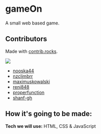 # gameOn

A small web based game.


<!-- **Link to project:** -->

<!-- ![alt tag](http://placecorgi.com/1200/650) -->

## Contributors
Made with [contrib.rocks](https://contrib.rocks).

<a href="https://github.com/nooska44/gameOn/graphs/contributors">
  <img src="https://contrib.rocks/image?repo=nooska44/gameOn" />
</a>

- [nooska44](https://github.com/nooska44)
- [nzclimbrr](https://github.com/nzclimbrr)
- [maximuskowalski](https://github.com/maximuskowalski)
- [renj848](https://github.com/renj848)
- [properfunction](https://github.com/properfunction)
- [shanf-gh](https://github.com/shanf-gh)

## How it's going to be made:
**Tech we will use:** HTML, CSS & JavaScript


<!-- **Tech used:** HTML, CSS, JavaScript, Framework of choice

Here's where you can go to town on how you actually built this thing. Write as much as you can here, it's totally fine if it's not too much just make sure you write *something*. If you don't have too much experience on your resume working on the front end that's totally fine. This is where you can really show off your passion and make up for that ten fold.

## Optimizations
*(optional)*

You don't have to include this section but interviewers *love* that you can not only deliver a final product that looks great but also functions efficiently. Did you write something then refactor it later and the result was 5x faster than the original implementation? Did you cache your assets? Things that you write in this section are **GREAT** to bring up in interviews and you can use this section as reference when studying for technical interviews!

## Lessons Learned:

No matter what your experience level, being an engineer means continuously learning. Every time you build something you always have those *whoa this is awesome* or *fuck yeah I did it!* moments. This is where you should share those moments! Recruiters and interviewers love to see that you're self-aware and passionate about growing.

## Examples:
Take a look at these couple examples that I have in my own portfolio:

**Palettable:** https://github.com/alecortega/palettable

**Twitter Battle:** https://github.com/alecortega/twitter-battle

**Patch Panel:** https://github.com/alecortega/patch-panel -->







